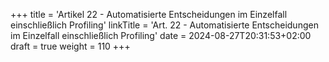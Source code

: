 +++
title = 'Artikel 22 - Automatisierte Entscheidungen im Einzelfall einschließlich Profiling'
linkTitle = 'Art. 22 - Automatisierte Entscheidungen im Einzelfall einschließlich Profiling'
date = 2024-08-27T20:31:53+02:00
draft = true
weight = 110
+++
